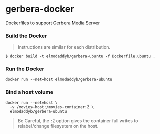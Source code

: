 # gerbera-docker
Dockerfiles to support Gerbera Media Server

### Build the Docker

> Instructions are similar for each distribution.

```
$ docker build -t elmodaddyb/gerbera-ubuntu -f Dockerfile.ubuntu .
```
### Run the Docker

```
docker run --net=host elmodaddyb/gerbera-ubuntu
```

### Bind a host volume

```
docker run --net=host \
  -v /movies-host:/movies-container:Z \
  elmodaddyb/gerbera-ubuntu
```
> Be Careful, the `:Z` option gives the container full writes to relabel/change filesystem on the host.
